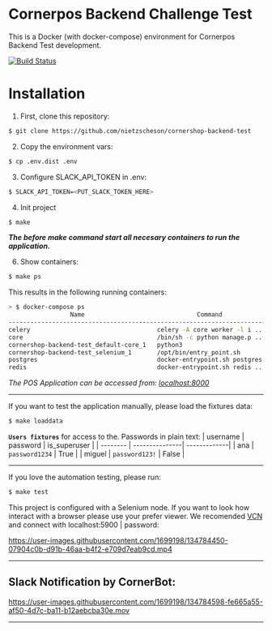 Cornerpos Backend Challenge Test
==============

This is a Docker (with docker-compose) environment for Cornerpos Backend Test development.

[![Build Status](https://github.com/nietzscheson/cornershop-backend-test/workflows/Build/badge.svg)](https://github.com/nietzscheson/cornershop-backend-test/actions)

# Installation

1. First, clone this repository:

```bash
$ git clone https://github.com/nietzscheson/cornershop-backend-test
```

2. Copy the environment vars:

```bash
$ cp .env.dist .env
```
3. Configure SLACK_API_TOKEN in .env:

```bash
$ SLACK_API_TOKEN=<PUT_SLACK_TOKEN_HERE>
```
4. Init project
```bash
$ make
```
***The before make command start all necesary containers to run the application.***

6. Show containers:
```bash
$ make ps
```
This results in the following running containers:

```bash
> $ docker-compose ps
                 Name                               Command               State                                          Ports
---------------------------------------------------------------------------------------------------------------------------------------------------------------------
celery                                   celery -A core worker -l i ...   Up
core                                     /bin/sh -c python manage.p ...   Up       0.0.0.0:8000->8000/tcp,:::8000->8000/tcp
cornershop-backend-test_default-core_1   python3                          Exit 0
cornershop-backend-test_selenium_1       /opt/bin/entry_point.sh          Up       0.0.0.0:4444->4444/tcp,:::4444->4444/tcp, 0.0.0.0:5900->5900/tcp,:::5900->5900/tcp
postgres                                 docker-entrypoint.sh postgres    Up       0.0.0.0:5432->5432/tcp,:::5432->5432/tcp
redis                                    docker-entrypoint.sh redis ...   Up       0.0.0.0:6379->6379/tcp,:::6379->6379/tcp
```
*The POS Application can be accessed from: [localhost:8000](http://localhost:8000)*
___

If you want to test the application manually, please load the fixtures data:
```bash
$ make loaddata
```
**`Users fixtures`** for access to the. Passwords in plain text:
| username | password       | is_superuser |
| -------- | ---------------| -------------|
| ana      | `password1234` | True         |
| miguel   | `password123!` | False        |
___
If you love the automation testing, please run:
```bash
$ make test
```
This project is configured with a Selenium node. If you want to look how interact with a browser please use your prefer viewer. We recomended [VCN](https://www.realvnc.com/es/connect/download/viewer/) and connect with localhost:5900 | password:

https://user-images.githubusercontent.com/1699198/134784450-07904c0b-d91b-46aa-b4f2-e709d7eab9cd.mp4
___
## Slack Notification by CornerBot:
https://user-images.githubusercontent.com/1699198/134784598-fe665a55-af50-4d7c-ba11-b12aebcba30e.mov
___
